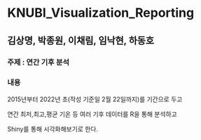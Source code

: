 # KNUBI_Visualization_Reporting 

## 김상명, 박종원, 이채림, 임낙현, 하동호

### 주제 : 연간 기후 분석

### 내용

2015년부터 2022년 초(작성 기준일 2월 22일까지)를 기간으로 두고

연간 최저,최고,평균 기온 등 여러 기후 데이터를 R을 통해 분석하고

Shiny를 통해 시각화해보기로 한다.
